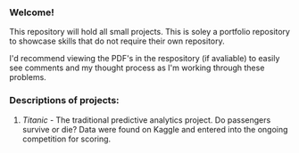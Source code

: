 ### Welcome!
This repository will hold all small projects. This is soley a portfolio repository to showcase
skills that do not require their own repository.

I'd recommend viewing the PDF's in the respository (if avaliable) to easily see comments and my thought process as I'm working through these problems.


### Descriptions of projects:
1) *Titanic* - The traditional predictive analytics project. Do passengers survive or die? Data were found on Kaggle and entered into the ongoing competition for scoring.